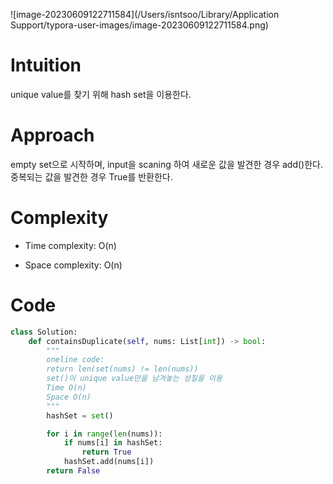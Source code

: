 ![image-20230609122711584](/Users/isntsoo/Library/Application Support/typora-user-images/image-20230609122711584.png)

# Intuition
unique value를 찾기 위해 hash set을 이용한다.

# Approach
empty set으로 시작하며, input을 scaning 하여 새로운 값을 발견한 경우 add()한다.
중복되는 값을 발견한 경우 True를 반환한다.

# Complexity
- Time complexity: O(n)

- Space complexity: O(n)

# Code
```python
class Solution:
    def containsDuplicate(self, nums: List[int]) -> bool:
        """
        oneline code: 
        return len(set(nums) != len(nums))
        set()이 unique value만을 남겨놓는 성질을 이용
        Time O(n)
        Space O(n)
        """
        hashSet = set()

        for i in range(len(nums)):
            if nums[i] in hashSet:
                return True
            hashSet.add(nums[i])
        return False
```

